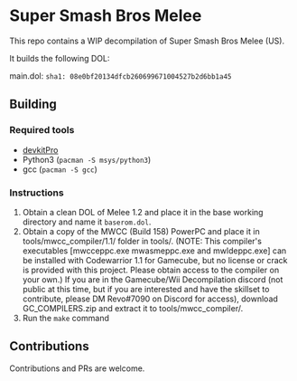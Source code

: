 # Super Smash Bros Melee

This repo contains a WIP decompilation of Super Smash Bros Melee (US).

It builds the following DOL:

main.dol: `sha1: 08e0bf20134dfcb260699671004527b2d6bb1a45`

## Building

### Required tools

* [devkitPro](https://devkitpro.org/wiki/Getting_Started)
* Python3 (`pacman -S msys/python3`)
* gcc (`pacman -S gcc`)

### Instructions

1. Obtain a clean DOL of Melee 1.2 and place it in the base working directory and name it `baserom.dol`.
2. Obtain a copy of the MWCC (Build 158) PowerPC and place it in tools/mwcc_compiler/1.1/ folder in tools/. (NOTE: This compiler's executables [mwcceppc.exe mwasmeppc.exe and mwldeppc.exe] can be installed with Codewarrior 1.1 for Gamecube, but no license or crack is provided with this project. Please obtain access to the compiler on your own.) If you are in the Gamecube/Wii Decompilation discord (not public at this time, but if you are interested and have the skillset to contribute, please DM Revo#7090 on Discord for access), download GC_COMPILERS.zip and extract it to tools/mwcc_compiler/.
3. Run the `make` command

## Contributions

Contributions and PRs are welcome.
